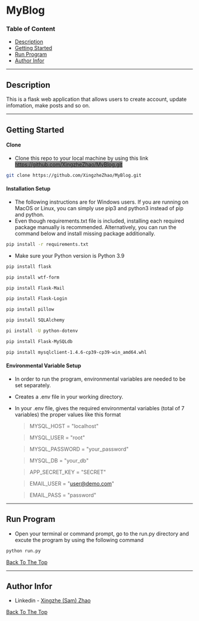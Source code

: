 # MyBlog

### Table of Content

- [Description](#description)
- [Getting Started](#getting-started)
- [Run Program](#run_program)
- [Author Infor](#author-info)

---

## Description

This is a flask web application that allows users to create account, update infomation, make posts and so on.

---

## Getting Started

#### Clone

- Clone this repo to your local machine by using this link <span style="background-color:grey">https://github.com/XingzheZhao/MyBlog.git</span>

```bash
git clone https://github.com/XingzheZhao/MyBlog.git
```

#### Installation Setup

- The following instructions are for Windows users. If you are running on MacOS or Linux, you can simply use pip3 and python3 instead of pip and python.
- Even though requirements.txt file is included, installing each required package manually is recommended. Alternatively, you can run the command below and install missing package additionally.

```bash
pip install -r requirements.txt
```

- Make sure your Python version is Python 3.9

```bash
pip install flask
```

```bash
pip install wtf-form
```

```bash
pip install Flask-Mail
```

```bash
pip install Flask-Login
```

```bash
pip install pillow
```

```bash
pip install SQLAlchemy
```

```bash
pi install -U python-dotenv
```

```bash
pip install Flask-MySQLdb
```

```bash
pip install mysqlclient-1.4.6-cp39-cp39-win_amd64.whl
```

#### Environmental Variable Setup

- In order to run the program, environmental variables are needed to be set separately.
- Creates a .env file in your working directory.
- In your .env file, gives the required environmental variables (total of 7 variables) the proper values like this format

  > MYSQL_HOST = "localhost"

  > MYSQL_USER = "root"

  > MYSQL_PASSWORD = "your_password"

  > MYSQL_DB = "your_db"

  > APP_SECRET_KEY = "SECRET"

  > EMAIL_USER = "user@demo.com"

  > EMAIL_PASS = "password"

---

## Run Program

- Open your terminal or command prompt, go to the run.py directory and excute the program by using the following command

```bash
python run.py
```

[Back To The Top](#read-me-template)

---

## Author Infor

- Linkedin - [Xingzhe (Sam) Zhao](www.linkedin.com/in/sam-xingzhe-zhao-ab61a1112)

[Back To The Top](#read-me-template)
